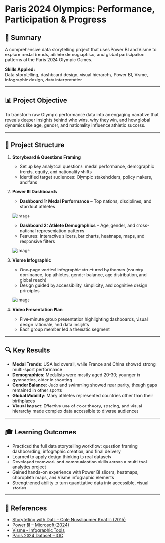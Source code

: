 
# Paris 2024 Olympics: Performance, Participation & Progress  

## 📌 Summary  
A comprehensive data storytelling project that uses Power BI and Visme to explore medal trends, athlete demographics, and global participation patterns at the Paris 2024 Olympic Games.  

**Skills Applied:**  
Data storytelling, dashboard design, visual hierarchy, Power BI, Visme, infographic design, data interpretation  

---

## 📊 Project Objective  
To transform raw Olympic performance data into an engaging narrative that reveals deeper insights behind who wins, why they win, and how global dynamics like age, gender, and nationality influence athletic success.

---

## 📁 Project Structure  
1. **Storyboard & Questions Framing**  
   - Set up key analytical questions: medal performance, demographic trends, equity, and nationality shifts  
   - Identified target audiences: Olympic stakeholders, policy makers, and fans  

2. **Power BI Dashboards**  
   - **Dashboard 1: Medal Performance** – Top nations, disciplines, and standout athletes
   
   ![image](https://github.com/user-attachments/assets/2aa782c2-ebc2-4aec-8682-449a0251677a)
 
   - **Dashboard 2: Athlete Demographics** – Age, gender, and cross-national representation patterns  
   - Features: Interactive slicers, bar charts, heatmaps, maps, and responsive filters
   
   ![image](https://github.com/user-attachments/assets/98f5f562-ab77-48c7-8c19-83028aa25708)


3. **Visme Infographic**  
   - One-page vertical infographic structured by themes (country dominance, top athletes, gender balance, age distribution, and global reach)  
   - Design guided by accessibility, simplicity, and cognitive design principles

   ![image](https://github.com/user-attachments/assets/a38710f3-391a-4c07-8831-966595b81310)



5. **Video Presentation Plan**  
   - Five-minute group presentation highlighting dashboards, visual design rationale, and data insights  
   - Each group member led a thematic segment  

---

## 🔍 Key Results  
- **Medal Trends**: USA led overall, while France and China showed strong multi-sport performance  
- **Demographics**: Medalists were mostly aged 20–30; younger in gymnastics, older in shooting  
- **Gender Balance**: Judo and swimming showed near parity, though gaps remained in other sports  
- **Global Mobility**: Many athletes represented countries other than their birthplaces  
- **Visual Impact**: Effective use of color theory, spacing, and visual hierarchy made complex data accessible to diverse audiences  

---

## 🎓 Learning Outcomes  
- Practiced the full data storytelling workflow: question framing, dashboarding, infographic creation, and final delivery  
- Learned to apply design thinking to real datasets  
- Developed teamwork and communication skills across a multi-tool analytics project  
- Gained hands-on experience with Power BI slicers, heatmaps, choropleth maps, and Visme infographic elements  
- Strengthened ability to turn quantitative data into accessible, visual stories  

---

## 🔗 References  
- [Storytelling with Data – Cole Nussbaumer Knaflic (2015)](https://www.storytellingwithdata.com/)  
- [Power BI – Microsoft (2024)](https://powerbi.microsoft.com/)  
- [Visme – Infographic Tools](https://www.visme.co/)  
- [Paris 2024 Dataset – IOC](https://olympics.com)
